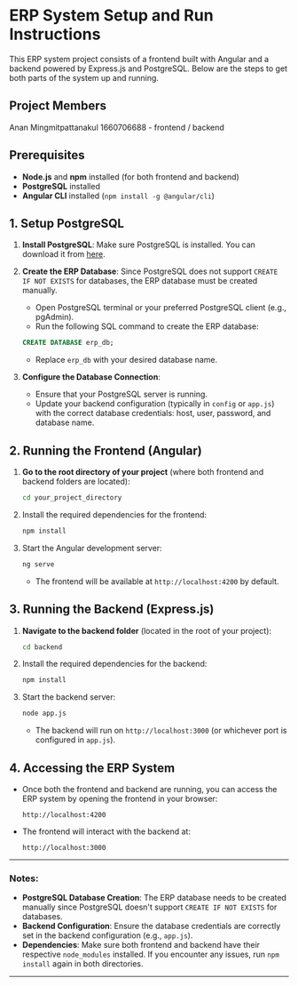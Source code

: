 # ERP System Setup and Run Instructions

This ERP system project consists of a frontend built with Angular and a backend powered by Express.js and PostgreSQL. Below are the steps to get both parts of the system up and running.



## Project Members
Anan Mingmitpattanakul 1660706688 - frontend / backend

## Prerequisites

- **Node.js** and **npm** installed (for both frontend and backend)
- **PostgreSQL** installed
- **Angular CLI** installed (`npm install -g @angular/cli`)

## 1. Setup PostgreSQL

1. **Install PostgreSQL**: Make sure PostgreSQL is installed. You can download it from [here](https://www.postgresql.org/download/).
   
2. **Create the ERP Database**:
   Since PostgreSQL does not support `CREATE IF NOT EXISTS` for databases, the ERP database must be created manually.
   
   - Open PostgreSQL terminal or your preferred PostgreSQL client (e.g., pgAdmin).
   - Run the following SQL command to create the ERP database:

   ```sql
   CREATE DATABASE erp_db;
   ```

   - Replace `erp_db` with your desired database name.

3. **Configure the Database Connection**:
   - Ensure that your PostgreSQL server is running.
   - Update your backend configuration (typically in `config` or `app.js`) with the correct database credentials: host, user, password, and database name.

## 2. Running the Frontend (Angular)

1. **Go to the root directory of your project** (where both frontend and backend folders are located):
   
   ```bash
   cd your_project_directory
   ```

2. Install the required dependencies for the frontend:

   ```bash
   npm install
   ```

3. Start the Angular development server:

   ```bash
   ng serve
   ```

   - The frontend will be available at `http://localhost:4200` by default.

## 3. Running the Backend (Express.js)

1. **Navigate to the backend folder** (located in the root of your project):

   ```bash
   cd backend
   ```

2. Install the required dependencies for the backend:

   ```bash
   npm install
   ```

3. Start the backend server:

   ```bash
   node app.js
   ```

   - The backend will run on `http://localhost:3000` (or whichever port is configured in `app.js`).

## 4. Accessing the ERP System

- Once both the frontend and backend are running, you can access the ERP system by opening the frontend in your browser:

  ```
  http://localhost:4200
  ```

- The frontend will interact with the backend at:

  ```
  http://localhost:3000
  ```

---

### Notes:

- **PostgreSQL Database Creation**: The ERP database needs to be created manually since PostgreSQL doesn't support `CREATE IF NOT EXISTS` for databases.
- **Backend Configuration**: Ensure the database credentials are correctly set in the backend configuration (e.g., `app.js`).
- **Dependencies**: Make sure both frontend and backend have their respective `node_modules` installed. If you encounter any issues, run `npm install` again in both directories.

---
